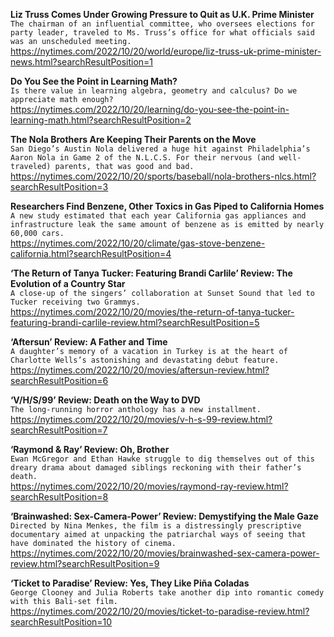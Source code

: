 **Liz Truss Comes Under Growing Pressure to Quit as U.K. Prime Minister**\
`The chairman of an influential committee, who oversees elections for party leader, traveled to Ms. Truss’s office for what officials said was an unscheduled meeting.`\
https://nytimes.com/2022/10/20/world/europe/liz-truss-uk-prime-minister-news.html?searchResultPosition=1

**Do You See the Point in Learning Math?**\
`Is there value in learning algebra, geometry and calculus? Do we appreciate math enough?`\
https://nytimes.com/2022/10/20/learning/do-you-see-the-point-in-learning-math.html?searchResultPosition=2

**The Nola Brothers Are Keeping Their Parents on the Move**\
`San Diego’s Austin Nola delivered a huge hit against Philadelphia’s Aaron Nola in Game 2 of the N.L.C.S. For their nervous (and well-traveled) parents, that was good and bad.`\
https://nytimes.com/2022/10/20/sports/baseball/nola-brothers-nlcs.html?searchResultPosition=3

**Researchers Find Benzene, Other Toxics in Gas Piped to California Homes**\
`A new study estimated that each year California gas appliances and infrastructure leak the same amount of benzene as is emitted by nearly 60,000 cars.`\
https://nytimes.com/2022/10/20/climate/gas-stove-benzene-california.html?searchResultPosition=4

**‘The Return of Tanya Tucker: Featuring Brandi Carlile’ Review: The Evolution of a Country Star**\
`A close-up of the singers’ collaboration at Sunset Sound that led to Tucker receiving two Grammys.`\
https://nytimes.com/2022/10/20/movies/the-return-of-tanya-tucker-featuring-brandi-carlile-review.html?searchResultPosition=5

**‘Aftersun’ Review: A Father and Time**\
`A daughter’s memory of a vacation in Turkey is at the heart of Charlotte Wells’s astonishing and devastating debut feature.`\
https://nytimes.com/2022/10/20/movies/aftersun-review.html?searchResultPosition=6

**‘V/H/S/99’ Review: Death on the Way to DVD**\
`The long-running horror anthology has a new installment.`\
https://nytimes.com/2022/10/20/movies/v-h-s-99-review.html?searchResultPosition=7

**‘Raymond & Ray’ Review: Oh, Brother**\
`Ewan McGregor and Ethan Hawke struggle to dig themselves out of this dreary drama about damaged siblings reckoning with their father’s death.`\
https://nytimes.com/2022/10/20/movies/raymond-ray-review.html?searchResultPosition=8

**‘Brainwashed: Sex-Camera-Power’ Review: Demystifying the Male Gaze**\
`Directed by Nina Menkes, the film is a distressingly prescriptive documentary aimed at unpacking the patriarchal ways of seeing that have dominated the history of cinema.`\
https://nytimes.com/2022/10/20/movies/brainwashed-sex-camera-power-review.html?searchResultPosition=9

**‘Ticket to Paradise’ Review: Yes, They Like Piña Coladas**\
`George Clooney and Julia Roberts take another dip into romantic comedy with this Bali-set film.`\
https://nytimes.com/2022/10/20/movies/ticket-to-paradise-review.html?searchResultPosition=10

